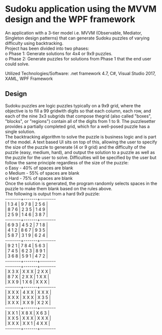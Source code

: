 # Sudoku application using the MVVM design and the WPF framework

An application with a 3-tier model i.e. MVVM (Observable, Mediator, Singleton design patterns) that can generate Sudoku puzzles of varying difficulty using backtracking.\
Project has been divided into two phases:\
o Phase 1: Generate solutions for 4x4 or 9x9 puzzles.\
o Phase 2: Generate puzzles for solutions from Phase 1 that the end user could solve.

Utilized Technologies/Software: .net framework 4.7, C#, Visual Studio 2017, XAML, WPF Framework

## Design ##
Sudoku puzzles are logic puzzles typically on a 9x9 grid, where the objective is to fill a 99 gridwith digits so that each column, each row, and each of the nine 3x3 subgrids that compose thegrid (also called "boxes", "blocks", or "regions") contain all of the digits from 1 to 9. The puzzlesetter provides a partially completed grid, which for a well-posed puzzle has a single solution.\
The backtracking  algorithm  to  solve  the  puzzle  is  business  logic  and  is  part  of  the model. A text based UI sits on top of this, allowing the user to specify the size of the puzzle to generate (4 or 9 grid) and the difficulty of the puzzle (easy, medium, hard), and output the solution to a puzzle as well as the puzzle for the user to solve. Difficulties will be specified by the user but follow the same principle regardless of the size of the puzzle:\
o Easy - 40% of spaces are blank\
o Medium - 55% of spaces are blank\
o Hard - 75% of spaces are blank\
Once the solution is generated, the program randomly selects spaces in the puzzle to make them blank based on the rules above.\
The following is output from a hard 9x9 puzzle:\
--------+-------+--------\
| 1 3 4 | 9 7 8 | 2 5 6 |\
| 8 7 6 | 2 3 5 | 1 4 9 |\
| 2 5 9 | 1 4 6 | 3 8 7 |\
--------+-------+--------\
| 6 9 3 | 4 5 2 | 7 1 8 |\
| 4 1 2 | 8 6 7 | 9 3 5 |\
| 5 8 7 | 3 1 9 | 6 2 4 |\
--------+-------+--------\
| 9 2 1 | 7 8 4 | 5 6 3 |\
| 7 4 5 | 6 2 3 | 8 9 1 |\
| 3 6 8 | 5 9 1 | 4 7 2 |\
--------+-------+--------\
--------+-------+--------\
| X 3 X | X X X | 2 X X |\
| 8 7 X | 2 X X | 1 X X |\
| X X 9 | 1 X 6 | X X X |\
--------+-------+--------\
| X X X | 4 X X | X X X |\
| X X X | X X X | X 3 5 |\
| X X X | X X 9 | X 2 X |\
--------+-------+--------\
| X X 1 | X 8 X | X 6 3 |\
| X X 5 | X X X | X X X |\
| X X X | X X 1 | 4 X X |\
--------+-------+--------
